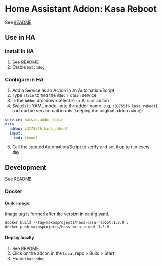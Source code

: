 # Home Assistant Addon: Kasa Reboot

See [README](https://github.com/maxosprojects/hass-addons)

## Use in HA

### Install in HA

1. See [README](https://github.com/maxosprojects/hass-addons)
2. Enable `Watchdog`

### Configure in HA

1. Add a Service as an Action in an Automation/Script
2. Type `stdin` to find the `Addon stdin` service
3. In the `Addon` dropdown select `Kasa Reboot` addon
4. Switch to YAML mode, note the addon name (e.g. `c33755f6_kasa_reboot`) and update service call to this 
  (keeping the original addon name):
  ```yaml
  service: hassio.addon_stdin
  data:
    addon: c33755f6_kasa_reboot
    input:
      cmd: reboot
  ```
5. Call the created Automation/Script to verify and set it up to run every day

## Development

See [README](https://github.com/maxosprojects/hass-addons)

### Docker

#### Build image

Image tag is formed after the version in [config.yaml](./config.yaml).

```shell
docker build --tag=maxosprojects/hass-kasa-reboot:1.0.0 .
docker push maxosprojects/hass-kasa-reboot:1.0.0
```

#### Deploy locally

1. See [README](https://github.com/maxosprojects/hass-addons)
2. Click on the addon in the `Local` repo > Build > Start
3. Enable `Watchdog`
